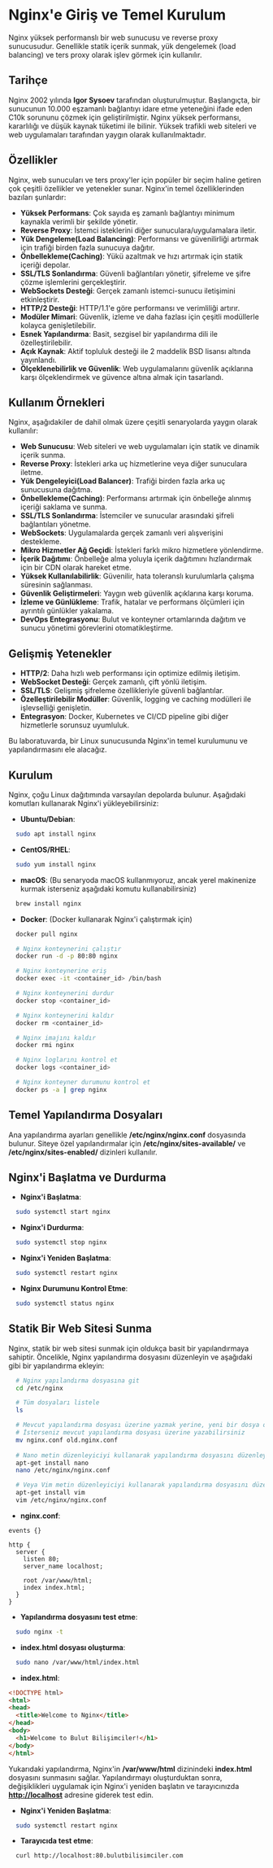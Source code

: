 # Nginx'e Giriş ve Temel Kurulum

Nginx yüksek performanslı bir web sunucusu ve reverse proxy sunucusudur. Genellikle statik içerik sunmak, yük dengelemek (load balancing) ve ters proxy olarak işlev görmek için kullanılır.

## Tarihçe

Nginx 2002 yılında **Igor Sysoev** tarafından oluşturulmuştur. Başlangıçta, bir sunucunun 10.000 eşzamanlı bağlantıyı idare etme yeteneğini ifade eden C10k sorununu çözmek için geliştirilmiştir. Nginx yüksek performansı, kararlılığı ve düşük kaynak tüketimi ile bilinir. Yüksek trafikli web siteleri ve web uygulamaları tarafından yaygın olarak kullanılmaktadır.

## Özellikler

Nginx, web sunucuları ve ters proxy'ler için popüler bir seçim haline getiren çok çeşitli özellikler ve yetenekler sunar. Nginx'in temel özelliklerinden bazıları şunlardır:

- **Yüksek Performans**: Çok sayıda eş zamanlı bağlantıyı minimum kaynakla verimli bir şekilde yönetir.
- **Reverse Proxy**: İstemci isteklerini diğer sunuculara/uygulamalara iletir.
- **Yük Dengeleme(Load Balancing)**: Performansı ve güvenilirliği artırmak için trafiği birden fazla sunucuya dağıtır.
- **Önbellekleme(Caching)**: Yükü azaltmak ve hızı artırmak için statik içeriği depolar.
- **SSL/TLS Sonlandırma**: Güvenli bağlantıları yönetir, şifreleme ve şifre çözme işlemlerini gerçekleştirir.
- **WebSockets Desteği**: Gerçek zamanlı istemci-sunucu iletişimini etkinleştirir.
- **HTTP/2 Desteği**: HTTP/1.1'e göre performansı ve verimliliği artırır.
- **Modüler Mimari**: Güvenlik, izleme ve daha fazlası için çeşitli modüllerle kolayca genişletilebilir.
- **Esnek Yapılandırma**: Basit, sezgisel bir yapılandırma dili ile özelleştirilebilir.
- **Açık Kaynak**: Aktif topluluk desteği ile 2 maddelik BSD lisansı altında yayınlandı.
- **Ölçeklenebilirlik ve Güvenlik**: Web uygulamalarını güvenlik açıklarına karşı ölçeklendirmek ve güvence altına almak için tasarlandı.

## Kullanım Örnekleri

Nginx, aşağıdakiler de dahil olmak üzere çeşitli senaryolarda yaygın olarak kullanılır:

- **Web Sunucusu**: Web siteleri ve web uygulamaları için statik ve dinamik içerik sunma.
- **Reverse Proxy**: İstekleri arka uç hizmetlerine veya diğer sunuculara iletme.
- **Yük Dengeleyici(Load Balancer)**: Trafiği birden fazla arka uç sunucusuna dağıtma.
- **Önbellekleme(Caching)**: Performansı artırmak için önbelleğe alınmış içeriği saklama ve sunma.
- **SSL/TLS Sonlandırma**: İstemciler ve sunucular arasındaki şifreli bağlantıları yönetme.
- **WebSockets**: Uygulamalarda gerçek zamanlı veri alışverişini destekleme.
- **Mikro Hizmetler Ağ Geçidi**: İstekleri farklı mikro hizmetlere yönlendirme.
- **İçerik Dağıtımı**: Önbelleğe alma yoluyla içerik dağıtımını hızlandırmak için bir CDN olarak hareket etme.
- **Yüksek Kullanılabilirlik**: Güvenilir, hata toleranslı kurulumlarla çalışma süresinin sağlanması.
- **Güvenlik Geliştirmeleri**: Yaygın web güvenlik açıklarına karşı koruma.
- **İzleme ve Günlükleme**: Trafik, hatalar ve performans ölçümleri için ayrıntılı günlükler yakalama.
- **DevOps Entegrasyonu**: Bulut ve konteyner ortamlarında dağıtım ve sunucu yönetimi görevlerini otomatikleştirme.

## Gelişmiş Yetenekler

- **HTTP/2**: Daha hızlı web performansı için optimize edilmiş iletişim.
- **WebSocket Desteği**: Gerçek zamanlı, çift yönlü iletişim.
- **SSL/TLS**: Gelişmiş şifreleme özellikleriyle güvenli bağlantılar.
- **Özelleştirilebilir Modüller**: Güvenlik, logging ve caching modülleri ile işlevselliği genişletin.
- **Entegrasyon**: Docker, Kubernetes ve CI/CD pipeline gibi diğer hizmetlerle sorunsuz uyumluluk.

Bu laboratuvarda, bir Linux sunucusunda Nginx'in temel kurulumunu ve yapılandırmasını ele alacağız.

## Kurulum

Nginx, çoğu Linux dağıtımında varsayılan depolarda bulunur. Aşağıdaki komutları kullanarak Nginx'i yükleyebilirsiniz:

- **Ubuntu/Debian**:

```bash
  sudo apt install nginx
```

- **CentOS/RHEL**:

```bash
  sudo yum install nginx
```

- **macOS**: (Bu senaryoda macOS kullanmıyoruz, ancak yerel makinenize kurmak isterseniz aşağıdaki komutu kullanabilirsiniz)

```bash
  brew install nginx
```

- **Docker**: (Docker kullanarak Nginx'i çalıştırmak için)

```bash
  docker pull nginx

  # Nginx konteynerini çalıştır
  docker run -d -p 80:80 nginx

  # Nginx konteynerine eriş
  docker exec -it <container_id> /bin/bash

  # Nginx konteynerini durdur
  docker stop <container_id>

  # Nginx konteynerini kaldır
  docker rm <container_id>

  # Nginx imajını kaldır
  docker rmi nginx

  # Nginx loglarını kontrol et
  docker logs <container_id>

  # Nginx konteyner durumunu kontrol et
  docker ps -a | grep nginx
```

## Temel Yapılandırma Dosyaları

Ana yapılandırma ayarları genellikle **/etc/nginx/nginx.conf** dosyasında bulunur. Siteye özel yapılandırmalar için **/etc/nginx/sites-available/**  ve **/etc/nginx/sites-enabled/** dizinleri kullanılır.

## Nginx'i Başlatma ve Durdurma

- **Nginx'i Başlatma**:

```bash
  sudo systemctl start nginx
```

- **Nginx'i Durdurma**:

```bash
  sudo systemctl stop nginx
```

- **Nginx'i Yeniden Başlatma**:

```bash
  sudo systemctl restart nginx
```

- **Nginx Durumunu Kontrol Etme**:

```bash
  sudo systemctl status nginx
```

## Statik Bir Web Sitesi Sunma

Nginx, statik bir web sitesi sunmak için oldukça basit bir yapılandırmaya sahiptir. Öncelikle, Nginx yapılandırma dosyasını düzenleyin ve aşağıdaki gibi bir yapılandırma ekleyin:

```bash
  # Nginx yapılandırma dosyasına git
  cd /etc/nginx

  # Tüm dosyaları listele
  ls

  # Mevcut yapılandırma dosyası üzerine yazmak yerine, yeni bir dosya oluşturun
  # İsterseniz mevcut yapılandırma dosyası üzerine yazabilirsiniz
  mv nginx.conf old.nginx.conf
  
  # Nano metin düzenleyiciyi kullanarak yapılandırma dosyasını düzenleyin
  apt-get install nano
  nano /etc/nginx/nginx.conf

  # Veya Vim metin düzenleyiciyi kullanarak yapılandırma dosyasını düzenleyin
  apt-get install vim
  vim /etc/nginx/nginx.conf
```

- **nginx.conf**:

```nginx
events {}

http {
  server {
    listen 80;
    server_name localhost;

    root /var/www/html;
    index index.html;
  }
}
```

- **Yapılandırma dosyasını test etme**:

```bash
  sudo nginx -t
```

- **index.html dosyası oluşturma**:

```bash
  sudo nano /var/www/html/index.html
```

- **index.html**:

```html
<!DOCTYPE html>
<html>
<head>
  <title>Welcome to Nginx</title>
</head>
<body>
  <h1>Welcome to Bulut Bilişimciler!</h1>
</body>
</html>
```

Yukarıdaki yapılandırma, Nginx'in **/var/www/html** dizinindeki **index.html** dosyasını sunmasını sağlar. Yapılandırmayı oluşturduktan sonra, değişiklikleri uygulamak için Nginx'i yeniden başlatın ve tarayıcınızda **<http://localhost>** adresine giderek test edin.

- **Nginx'i Yeniden Başlatma**:

```bash
  sudo systemctl restart nginx
```

- **Tarayıcıda test etme**:

```bash
  curl http://localhost:80.bulutbilisimciler.com
```

